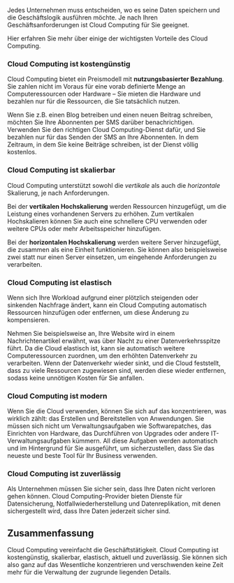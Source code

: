 Jedes Unternehmen muss entscheiden, wo es seine Daten speichern und die Geschäftslogik ausführen möchte. Je nach Ihren Geschäftsanforderungen ist Cloud Computing für Sie geeignet.

Hier erfahren Sie mehr über einige der wichtigsten Vorteile des Cloud Computing.

### <a name="cloud-computing-is-cost-effective"></a>Cloud Computing ist kostengünstig

Cloud Computing bietet ein Preismodell mit **nutzungsbasierter Bezahlung**. Sie zahlen nicht im Voraus für eine vorab definierte Menge an Computeressourcen oder Hardware – Sie mieten die Hardware und bezahlen nur für die Ressourcen, die Sie tatsächlich nutzen.

Wenn Sie z.B. einen Blog betreiben und einen neuen Beitrag schreiben, möchten Sie Ihre Abonnenten per SMS darüber benachrichtigen. Verwenden Sie den richtigen Cloud Computing-Dienst dafür, und Sie bezahlen nur für das Senden der SMS an Ihre Abonnenten. In dem Zeitraum, in dem Sie keine Beiträge schreiben, ist der Dienst völlig kostenlos.

### <a name="cloud-computing-is-scalable"></a>Cloud Computing ist skalierbar

Cloud Computing unterstützt sowohl die _vertikale_ als auch die _horizontale_ Skalierung, je nach Anforderungen.

Bei der **vertikalen Hochskalierung** werden Ressourcen hinzugefügt, um die Leistung eines vorhandenen Servers zu erhöhen. Zum vertikalen Hochskalieren können Sie auch eine schnellere CPU verwenden oder weitere CPUs oder mehr Arbeitsspeicher hinzufügen.

Bei der **horizontalen Hochskalierung** werden weitere Server hinzugefügt, die zusammen als eine Einheit funktionieren. Sie können also beispielsweise zwei statt nur einen Server einsetzen, um eingehende Anforderungen zu verarbeiten.

### <a name="cloud-computing-is-elastic"></a>Cloud Computing ist elastisch

Wenn sich Ihre Workload aufgrund einer plötzlich steigenden oder sinkenden Nachfrage ändert, kann ein Cloud Computing automatisch Ressourcen hinzufügen oder entfernen, um diese Änderung zu kompensieren.

Nehmen Sie beispielsweise an, Ihre Website wird in einem Nachrichtenartikel erwähnt, was über Nacht zu einer Datenverkehrsspitze führt. Da die Cloud elastisch ist, kann sie automatisch weitere Computeressourcen zuordnen, um den erhöhten Datenverkehr zu verarbeiten. Wenn der Datenverkehr wieder sinkt, und die Cloud feststellt, dass zu viele Ressourcen zugewiesen sind, werden diese wieder entfernen, sodass keine unnötigen Kosten für Sie anfallen.

### <a name="cloud-computing-is-current"></a>Cloud Computing ist modern

Wenn Sie die Cloud verwenden, können Sie sich auf das konzentrieren, was wirklich zählt: das Erstellen und Bereitstellen von Anwendungen. Sie müssen sich nicht um Verwaltungsaufgaben wie Softwarepatches, das Einrichten von Hardware, das Durchführen von Upgrades oder andere IT-Verwaltungsaufgaben kümmern. All diese Aufgaben werden automatisch und im Hintergrund für Sie ausgeführt, um sicherzustellen, dass Sie das neueste und beste Tool für Ihr Business verwenden.

### <a name="cloud-computing-is-reliable"></a>Cloud Computing ist zuverlässig

Als Unternehmen müssen Sie sicher sein, dass Ihre Daten nicht verloren gehen können. Cloud Computing-Provider bieten Dienste für Datensicherung, Notfallwiederherstellung und Datenreplikation, mit denen sichergestellt wird, dass Ihre Daten jederzeit sicher sind.

## <a name="summary"></a>Zusammenfassung

Cloud Computing vereinfacht die Geschäftstätigkeit. Cloud Computing ist kostengünstig, skalierbar, elastisch, aktuell und zuverlässig. Sie können sich also ganz auf das Wesentliche konzentrieren und verschwenden keine Zeit mehr für die Verwaltung der zugrunde liegenden Details.



